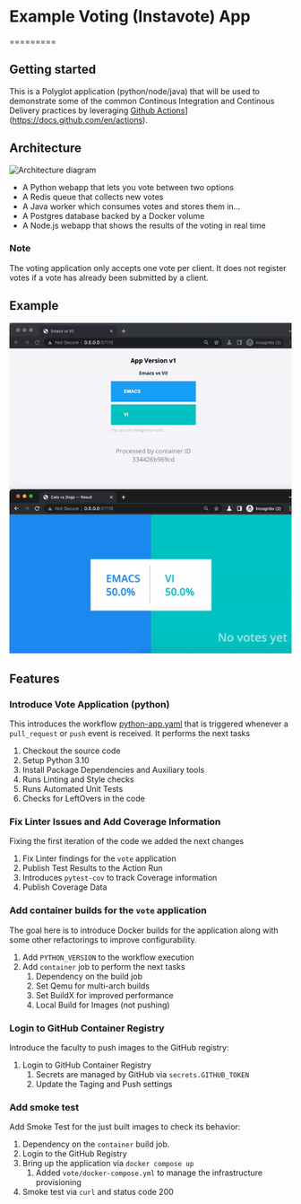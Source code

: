 # Example Voting (Instavote) App

=========

## Getting started

This is a Polyglot application (python/node/java) that will be used to demonstrate
some of the common Continous Integration and Continous Delivery practices by leveraging
[Github Actions](https://docs.github.com/en/actions)](https://docs.github.com/en/actions).

## Architecture

![Architecture diagram](architecture.png)

* A Python webapp that lets you vote between two options
* A Redis queue that collects new votes
* A Java worker which consumes votes and stores them in…
* A Postgres database backed by a Docker volume
* A Node.js webapp that shows the results of the voting in real time

### Note

The voting application only accepts one vote per client. It does not register votes
if a vote has already been submitted by a client.

## Example

![Example](docs/example.gif)

## Features

### Introduce Vote Application (python)

This introduces the workflow [python-app.yaml](.github/workflows/python-app.yaml)
that is triggered whenever a `pull_request` or `push` event is received. It performs
the next tasks

1. Checkout the source code
1. Setup Python 3.10
1. Install Package Dependencies and Auxiliary tools
1. Runs Linting and Style checks
1. Runs Automated Unit Tests
1. Checks for LeftOvers in the code

### Fix Linter Issues and Add Coverage Information

Fixing the first iteration of the code we added the next changes

1. Fix Linter findings for the `vote` application
1. Publish Test Results to the Action Run
1. Introduces `pytest-cov` to track Coverage information
1. Publish Coverage Data

### Add container builds for the `vote` application

The goal here is to introduce Docker builds for the application along with some other refactorings
to improve configurability.

1. Add `PYTHON_VERSION` to the workflow execution
1. Add `container` job to perform the next tasks
    1. Dependency on the build job
    1. Set Qemu for multi-arch builds
    1. Set BuildX for improved performance
    1. Local Build for Images (not pushing)

### Login to GitHub Container Registry

Introduce the faculty to push images to the GitHub registry:

1. Login to GitHub Container Registry
    1. Secrets are managed by GitHub via `secrets.GITHUB_TOKEN`
    1. Update the Taging and Push settings

### Add smoke test

Add Smoke Test for the just built images to check its behavior:

1. Dependency on the `container` build job.
1. Login to the GitHub Registry
1. Bring up the application via `docker compose up`
    1. Added `vote/docker-compose.yml` to manage the infrastructure provisioning
1. Smoke test via `curl` and status code 200
